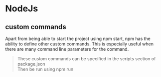 # NodeJs

## custom commands

Apart from being able to start the project using npm start, npm has the ability to define other custom commands. This is especially useful when there are many command line parameters for the command.
<br />
 > These custom commands can be specified in the scripts section of package.json <br />
 > Then be run using npm run <script> from the console

 - Add a script called compile whose command line is the Babel command line to do all transforms

```
...
 "compile": "babel src --out-dir public",
...
```
We don’t need the npx prefix because npm automatically figures out the location of commands
that are part of any locally installed packages.

 - Run transform command
`npm run compile`
 <br />
 After this, if you run npm start again to start the server, you can see any changes to App.jsx reflected in
the application.

 <br />
 When we work on the client-side code and change the source files frequently, we have to manually
recompile it for every change. Wouldn’t it be nice if someone could detect these changes for us and
recompile the source into JavaScript? Babel supports this out of the box via the --watch option.

 > Add another script called **watch** with this additional option to the Babel command line:

```
...
 "wathc": "babel src --out-dir public --watch --verbose"
...
```

It is essentially the same command as compile, but with two extra command line options, --watch and
--verbose.
 > **--watch** option instructs Babel to watch for changes in source files
 > **--verbose** causes it to print out line in the console whenever a change causes a recompilation

 A similar restart on changes to the server code can be affected by using a wrapper command called
nodemon. This command restarts Node.js with the command specified whenever there is a change in a set of files. <br />
**Forever** is another package that can be used to achieve the same goal. Typically, forever is used to restart the server on crashes rather than watch for changes to files. <br />
The best practice is to use nodemon during development (where watching for changes is the real need) and forever on production (where restarting on crashes is the need)

 > install nodemon

`npm install nodemon@1`

 let’s use nodemon to start the server instead of Node.js in the script specification for start in
package.json. The command nodemon also needs an option to indicate which files or directory to watch
changes for using the -w option. Since all the server files are going to be in the directory called server, we can use **-w server** to make nodemon restart Node.js when any file in that directory changes. <br />
 > new command for the start script within package.json will now be
 ```
 ...
 "start": "nodemon -w server server/server.js"
 ...
 ```

  > The final set of scripts added or changed in package.json 

<pre>
...
 "scripts": {
 <del>"start": "node server/server.js",</del>
 <mark style="background-color: #FFFF00">"start": "nodemon -w server server/server.js"</mark>
 <mark style="background-color: #FFFF00">"compile": "babel src --out-dir public"</mark>,
 <mark style="background-color: #FFFF00">"watch": "babel src --out-dir public --watch --verbose"</mark>,
 "test": "echo \"Error: no test specified\" && exit 1"
 },
...
</pre>
<br />
 If you now run the new command using <b>npm run watch</b>, you will notice that it does one transform, but  it doesn’t return to the shell. It’s actually waiting in a permanent loop, watching for changes to the source files.
 So, to run the server, another terminal is needed, where npm start can be executed. 
 If you make make a small change to App.jsx and save the file, you’ll see that App.js in the public
 directory is regenerated. And, when you refresh the browser, you can see those changes without having to manually recompile. You can also make any changes to server.js and see that the server starts, with a message on the console that says the server is being restarted
